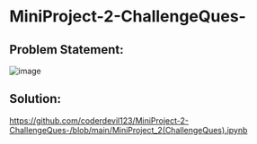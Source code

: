 # MiniProject-2-ChallengeQues-
## Problem Statement:
![image](https://github.com/user-attachments/assets/eac33d6a-3e72-44e3-a22f-ccd2e778a7ab)

## Solution:
https://github.com/coderdevil123/MiniProject-2-ChallengeQues-/blob/main/MiniProject_2(ChallengeQues).ipynb

